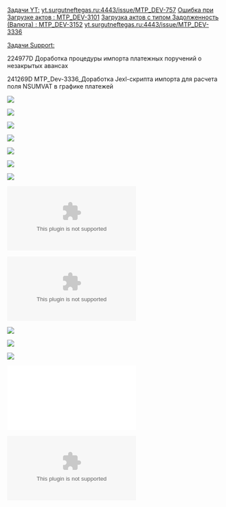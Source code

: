 <u>Задачи YT:</u>
[yt.surgutneftegas.ru:4443/issue/MTP_DEV-757](https://yt.surgutneftegas.ru:4443/issue/MTP_DEV-757)
[Ошибка при Загрузке актов : MTP_DEV-3101](https://yt.surgutneftegas.ru:4443/issue/MTP_DEV-3101)
[Загрузка актов с типом Задолженность (Валюта) : MTP_DEV-3152](https://yt.surgutneftegas.ru:4443/issue/MTP_DEV-3152)
[yt.surgutneftegas.ru:4443/issue/MTP_DEV-3336](https://yt.surgutneftegas.ru:4443/issue/MTP_DEV-3336)


<u>Задачи Support:</u>
<p>224977D Доработка процедуры импорта платежных поручений о незакрытых авансах </p>
<p>241269D MTP_Dev-3336_Доработка Jexl-скрипта импорта для расчета поля NSUMVAT в графике платежей</p>


![](OUTLOOK_ovAfe7ASP2.png)

![](WINWORD_xCDOyEI9Wi.png)

![](eXpress_RNSxtaVI2l.png)

![](msedge_4GgoknHdvo.png)


![](msedge_RwX0yhbFGX.png)

![](3CbUOyuTQV.png)

![](msedge_9EjiA97jXo.png)

![](Ошибка.docx)

![](Кадры%20Глобал.xlsx)


![](Pasted%20image%2020250625085613.png)

![](Pasted%20image%2020250625164143.png)

![](msedge_OlUSsJM3Xy.png)

![](Скрипт%20загрузки%20актов.txt)

![](Пример%20загрузки.xlsx)




